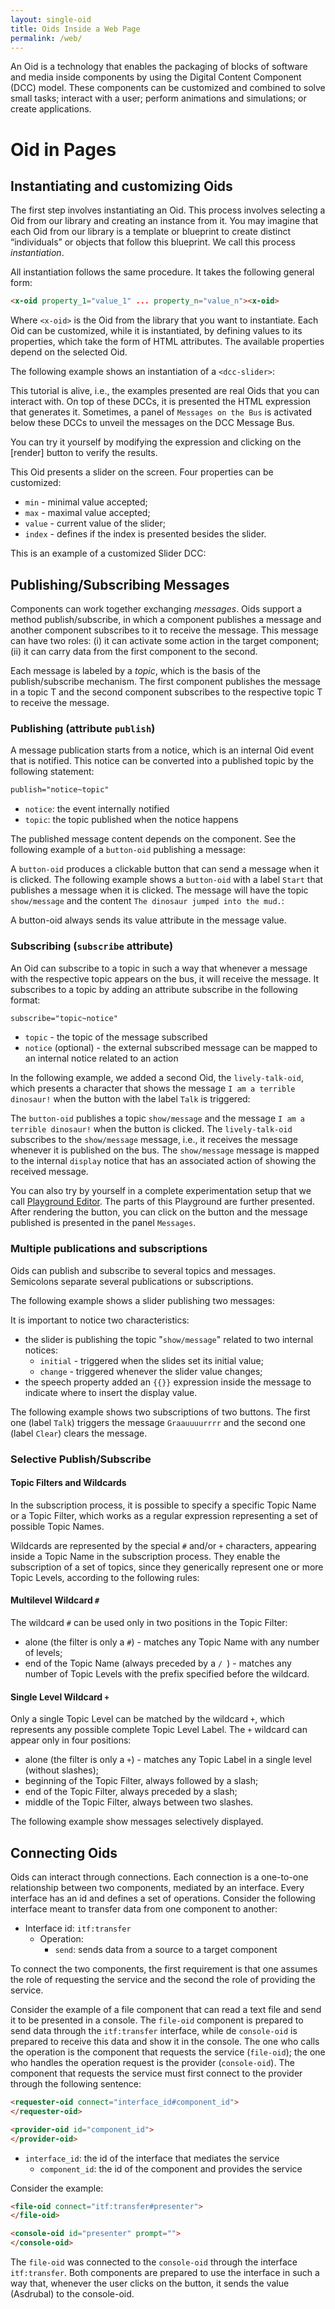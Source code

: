 ```yaml
---
layout: single-oid
title: Oids Inside a Web Page
permalink: /web/
---
```


<!-- Jekyll directive to avoid Liquid filters
{% raw %}
-->

<oid-sphere stylesheet="/oid/assets/css/oidclasses.css" assets="/oid/assets/images/tutorial/" global>
</oid-sphere>

An Oid is a technology that enables the packaging of blocks of software and media inside components by using the Digital Content Component (DCC) model. These components can be customized and combined to solve small tasks; interact with a user; perform animations and simulations; or create applications.

# Oid in Pages

## Instantiating and customizing Oids

The first step involves instantiating an Oid. This process involves selecting a Oid from our library and creating an instance from it. You may imagine that each Oid from our library is a template or blueprint to create distinct “individuals” or objects that follow this blueprint. We call this process *instantiation*.

All instantiation follows the same procedure. It takes the following general form:

~~~html
<x-oid property_1="value_1" ... property_n="value_n"><x-oid>
~~~

Where `<x-oid>` is the Oid from the library that you want to instantiate. Each Oid can be customized, while it is instantiated, by defining values to its properties, which take the form of HTML attributes. The available properties depend on the selected Oid.

The following example shows an instantiation of a `<dcc-slider>`:

<p>
<oid-play>
   <slider-oid></slider-oid>
</oid-play>
</p>

This tutorial is alive, i.e., the examples presented are real Oids that you can interact with. On top of these DCCs, it is presented the HTML expression that generates it. Sometimes, a panel of `Messages on the Bus` is activated below these DCCs to unveil the messages on the DCC Message Bus.

You can try it yourself by modifying the expression and clicking on the [render] button to verify the results.

This Oid presents a slider on the screen. Four properties can be customized:
* `min` - minimal value accepted;
* `max` - maximal value accepted;
* `value` - current value of the slider;
* `index` - defines if the index is presented besides the slider.

This is an example of a customized Slider DCC:

<p>
<oid-play>
   <slider-oid min="0" max="100" value="30" index></slider-oid>
</oid-play>
</p>

## Publishing/Subscribing Messages

Components can work together exchanging *messages*. Oids support a method publish/subscribe, in which a component publishes a message and another component subscribes to it to receive the message. This message can have two roles: (i) it can activate some action in the target component; (ii) it can carry data from the first component to the second.

Each message is labeled by a *topic*, which is the basis of the publish/subscribe mechanism. The first component publishes the message in a topic T and the second component subscribes to the respective topic T to receive the message.

### Publishing (attribute `publish`)

A message publication starts from a notice, which is an internal Oid event that is notified. This notice can be converted into a published topic by the following statement:

~~~html
publish="notice~topic"
~~~

* `notice`: the event internally notified
* `topic`: the topic published when the notice happens

The published message content depends on the component. See the following example of a `button-oid` publishing a message:

<p>
<oid-play messages>
  <button-oid label="Start"
              value="The dinosaur jumped into the mud."
              publish="click~show/message">
  </button-oid>
</oid-play>
</p>

A `button-oid` produces a clickable button that can send a message when it is clicked. The following example shows a `button-oid` with a label `Start` that publishes a message when it is clicked. The message will have the topic `show/message` and the content `The dinosaur jumped into the mud.`:

A button-oid always sends its value attribute in the message value.

### Subscribing (`subscribe` attribute)

An Oid can subscribe to a topic in such a way that whenever a message with the respective topic appears on the bus, it will receive the message. It subscribes to a topic by adding an attribute subscribe in the following format:

~~~html
subscribe="topic~notice"
~~~

* `topic` - the topic of the message subscribed
* `notice` (optional) - the external subscribed message can be mapped to an internal notice related to an action

In the following example, we added a second Oid, the `lively-talk-oid`, which presents a character that shows the message `I am a terrible dinosaur!` when the button with the label `Talk` is triggered:

<p>
<oid-play messages>
  <button-oid label="Talk"
    value="I am a terrible dinosaur!"
    publish="click~show/message">
  </button-oid>

  <lively-talk-oid subscribe="show/message~display">
  </lively-talk-oid>
</oid-play>
</p>

The `button-oid` publishes a topic `show/message` and the message `I am a terrible dinosaur!` when the button is clicked. The `lively-talk-oid` subscribes to the `show/message` message, i.e., it receives the message whenever it is published on the bus. The `show/message` message is mapped to the internal `display` notice that has an associated action of showing the received message.

You can also try by yourself in a complete experimentation setup that we call [Playground Editor](https://harena-lab.github.io/harena-docs/js/harena/dccs/playground/). The parts of this Playground are further presented. After rendering the button, you can click on the button and the message published is presented in the panel `Messages`.

### Multiple publications and subscriptions

Oids can publish and subscribe to several topics and messages. Semicolons separate several publications or subscriptions.

The following example shows a slider publishing two messages:

<p>
<oid-play messages>
  <lively-talk-oid
    speech="My age is {{}} years."
    subscribe="show/message~display">
  </lively-talk-oid>
  <slider-oid index publish="initial~show/message;change~show/message">
  </slider-oid>
</oid-play>
</p>

It is important to notice two characteristics:
* the slider is publishing the topic "`show/message`" related to two internal notices:
  * `initial` - triggered when the slides set its initial value;
  * `change` - triggered whenever the slider value changes;
* the speech property added an `{{}}` expression inside the message to indicate where to insert the display value.

The following example shows two subscriptions of two buttons. The first one (label `Talk`) triggers the message `Graauuuurrrr` and the second one (label `Clear`) clears the message.

<p>
<oid-play messages>
  <lively-talk-oid subscribe="dino/talk~display;dino/clear~clear">
  </lively-talk-oid>

  <button-oid label="Talk"
    value="Graauuuurrrr"
    publish="click~dino/talk">
  </button-oid>
  <button-oid label="Clear"
    publish="click~dino/clear">
  </button-oid>
</oid-play>
</p>

### Selective Publish/Subscribe

#### Topic Filters and Wildcards

In the subscription process, it is possible to specify a specific Topic Name or a Topic Filter, which works as a regular expression representing a set of possible Topic Names.

Wildcards are represented by the special `#` and/or `+` characters, appearing inside a Topic Name in the subscription process. They enable the subscription of a set of topics, since they generically represent one or more Topic Levels, according to the following rules:

#### Multilevel Wildcard `#`
The wildcard `#` can be used only in two positions in the Topic Filter:
* alone (the filter is only a `#`) - matches any Topic Name with any number of levels;
* end of the Topic Name (always preceded by a `/ `) -  matches any number of Topic Levels with the prefix specified before the wildcard.

#### Single Level Wildcard `+`
Only a single Topic Level can be matched by the wildcard  `+`, which represents any possible complete Topic Level Label. The `+` wildcard can appear only in four positions:
* alone (the filter is only a `+`) - matches any Topic Label in a single level (without slashes);
* beginning of the Topic Filter, always followed by a slash;
* end of the Topic Filter, always preceded by a slash;
* middle of the Topic Filter, always between two slashes.

The following example show messages selectively displayed.

<p>
<oid-play>
  <button-oid label="Disease" publish="click~news/disease" value="dengue symptoms">
  </button-oid>
  
  <button-oid label="Drug" publish="click~news/drug" value="coronavirus vaccine">
  </button-oid>
  
  <button-oid label="Dinosaur" publish="click~news/dinosaur" value="brazilian dinosaurs">
  </button-oid>
  
  <lively-talk-oid character="assets:images/doctor.png" speech="I heard about: " subscribe="news/#~display">
  </lively-talk-oid>

  <lively-talk-oid character="assets:images/nurse.png" speech="I heard about: " subscribe="news/disease~display">
  </lively-talk-oid>

  <lively-talk-oid character="assets:images/patient.png" speech="I heard about: " subscribe="+/dinosaur~display">
  </lively-talk-oid>
</oid-play>
</p>

## Connecting Oids

Oids can interact through connections. Each connection is a one-to-one relationship between two components, mediated by an interface. Every interface has an id and defines a set of operations. Consider the following interface meant to transfer data from one component to another:

* Interface id: `itf:transfer`
  * Operation:
    * `send`: sends data from a source to a target component

To connect the two components, the first requirement is that one assumes the role of requesting the service and the second the role of providing the service.

Consider the example of a file component that can read a text file and send it to be presented in a console. The `file-oid` component is prepared to send data through the `itf:transfer` interface, while de `console-oid` is prepared to receive this data and show it in the console. The one who calls the operation is the component that requests the service (`file-oid`); the one who handles the operation request is the provider (`console-oid`). The component that requests the service must first connect to the provider through the following sentence:

~~~html
<requester-oid connect="interface_id#component_id">
</requester-oid>

<provider-oid id="component_id">
</provider-oid>
~~~

* `interface_id`: the id of the interface that mediates the service
  * `component_id`: the id of the component and provides the service

Consider the example:

~~~html
<file-oid connect="itf:transfer#presenter">
</file-oid>

<console-oid id="presenter" prompt="">
</console-oid>
~~~

The `file-oid` was connected to the `console-oid` through the interface `itf:transfer`. Both components are prepared to use the interface in such a way that, whenever the user clicks on the button, it sends the value (Asdrubal) to the console-oid.

<!-- Jekyll directive to avoid Liquid filters
{% endraw %}
-->